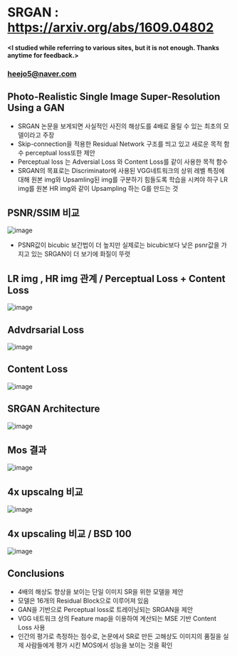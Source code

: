 # SRGAN : https://arxiv.org/abs/1609.04802

#### <I studied while referring to various sites, but it is not enough. Thanks anytime for feedback.>
### <heejo5@naver.com>

Photo-Realistic Single Image Super-Resolution Using a GAN
--------------------------------------------------------------------------

* SRGAN 논문을 보게되면 사실적인 사진의 해상도를 4배로 올릴 수 있는 최초의 모델이라고 주장
* Skip-connection을 적용한 Residual Network 구조를 띄고 있고 새로운 목적 함수 perceptual loss또한 제안
* Perceptual loss 는 Adversial Loss 와 Content Loss를 같이 사용한 목적 함수
* SRGAN의 목표로는 Discriminator에 사용된 VGG네트워크의 상위 레벨 특징에 대해 원본 img와 Upsamling된 img를 구분하기 힘들도록 학습을 시켜야 하구 LR img를 원본 HR img와 같이 Upsampling 하는 G를 만드는 것 

PSNR/SSIM 비교
-------------
![image](https://user-images.githubusercontent.com/61686244/94898978-6ee15500-04cd-11eb-8efc-2081a89045ac.png)
* PSNR값이 bicubic 보간법이 더 높지만 실제로는 bicubic보다 낮은 psnr값을 가지고 있는 SRGAN이 더 보기에 화질이 뚜렷

LR img , HR img 관계 / Perceptual Loss + Content Loss
-----------------------------------------------------
![image](https://user-images.githubusercontent.com/61686244/94899492-65a4b800-04ce-11eb-89a3-1ac2b5542d3b.png)

Advdrsarial Loss
----------------
![image](https://user-images.githubusercontent.com/61686244/94899524-77865b00-04ce-11eb-8b29-9854d4dcb5ea.png)

Content Loss
------------
![image](https://user-images.githubusercontent.com/61686244/94899576-8a009480-04ce-11eb-8543-cd6e7a8c2072.png)

SRGAN Architecture
------------------
![image](https://user-images.githubusercontent.com/61686244/94899682-b0263480-04ce-11eb-9e0c-5a3be620d817.png)

Mos 결과
-------
![image](https://user-images.githubusercontent.com/61686244/94899773-d946c500-04ce-11eb-923b-7cea82a975ca.png)

4x upscalng 비교
---------------
![image](https://user-images.githubusercontent.com/61686244/94899822-ec599500-04ce-11eb-9c0b-4b78b017c82d.png)

4x upscaling 비교 / BSD 100
---------------------------
![image](https://user-images.githubusercontent.com/61686244/94899920-18751600-04cf-11eb-9211-be1e5df983de.png)

Conclusions
-----------
* 4배의 해상도 향상을 보이는 단일 이미지 SR을 위한 모델을 제안
* 모델은 16개의 Residual Block으로 이루어져 있음
* GAN을 기반으로 Perceptual loss로 트레이닝되는 SRGAN을 제안
* VGG 네트워크 상의 Feature map을 이용하여 계산되는 MSE 기반 Content Loss 사용
* 인간의 평가로 측정하는 점수로, 논문에서 SR로 만든 고해상도 이미지의 품질을 실제 사람들에게 평가 시킨 MOS에서 성능을 보이는 것을 확인


